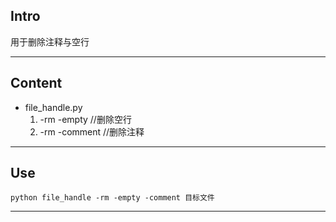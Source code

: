## Intro

用于删除注释与空行

------

## Content

- file_handle.py
  1. -rm -empty       //删除空行
  2. -rm -comment  //删除注释

------

## Use

```
python file_handle -rm -empty -comment 目标文件
```



------

